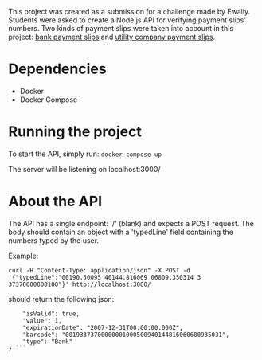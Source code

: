 This project was created as a submission for a challenge made by Ewally.  Students were asked to create a Node.js API for verifying payment slips' numbers. Two kinds of payment slips were taken into account in this project: [bank payment slips](http://www.bb.com.br/docs/pub/emp/empl/dwn/Doc5175Bloqueto.pdf) and [utility company payment slips](http://www.febraban.org.br/7Rof7SWg6qmyvwJcFwF7I0aSDf9jyV/sitefebraban/Codbar4-v28052004.pdf).

# Dependencies
* Docker
* Docker Compose

# Running the project
To start the API, simply run:
``` docker-compose up ```

The server will be listening on localhost:3000/

# About the API
The API has a single endpoint: '/' (blank) and expects a POST request.
The body should contain an object with a 'typedLine' field containing the numbers typed by the user.

Example:

``` curl -H "Content-Type: application/json" -X POST -d '{"typedLine":"00190.50095 40144.816069 06809.350314 3 37370000000100"}' http://localhost:3000/ ```

should return the following json: 

``` {
    "isValid": true,
    "value": 1,
    "expirationDate": "2007-12-31T00:00:00.000Z",
    "barcode": "00193373700000001000500940144816060680935031",
    "type": "Bank"
} ```





